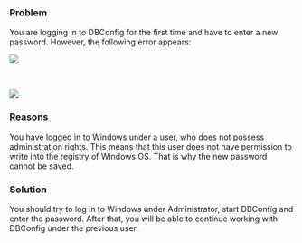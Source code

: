 ### Problem

You are logging in to DBConfig for the first time and have to enter a
new password. However, the following error appears:

![](//images.ctfassets.net/utx1h0gfm1om/1Cr0SPsymgSQEIwyUSuc44/751333ea7e83cfdc3489f70168e0a01c/328321.png)

 

![](//images.ctfassets.net/utx1h0gfm1om/1W2ryCy29SWeyMO2UceIqK/e7e1ca95081e95a37cc8686c1784e914/328320.jpg)

### Reasons

You have logged in to Windows under a user, who does not possess
administration rights. This means that this user does not have
permission to write into the registry of Windows OS. That is why the new
password cannot be saved.

### Solution

You should try to log in to Windows under Administrator, start DBConfig
and enter the password. After that, you will be able to continue working
with DBConfig under the previous user.

